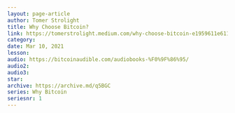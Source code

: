```yaml
---
layout: page-article
author: Tomer Strolight
title: Why Choose Bitcoin?
link: https://tomerstrolight.medium.com/why-choose-bitcoin-e1959611e611
category: 
date: Mar 10, 2021
lesson: 
audio: https://bitcoinaudible.com/audiobooks-%F0%9F%86%95/
audio2: 
audio3: 
star: 
archive: https://archive.md/q5BGC
series: Why Bitcoin
seriesnr: 1
---
```

